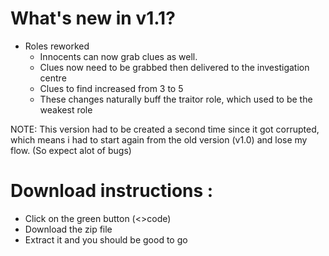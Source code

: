 # What's new in v1.1?
- Roles reworked
  - Innocents can now grab clues as well.
  - Clues now need to be grabbed then delivered to the investigation centre
  - Clues to find increased from 3 to 5
  - These changes naturally buff the traitor role, which used to be the weakest role

NOTE: This version had to be created a second time since it got corrupted, which means i had to start again from the old version (v1.0) and lose my flow. (So expect alot of bugs)
  
# Download instructions :
- Click on the green button (<>code) 
- Download the zip file
- Extract it and you should be good to go
